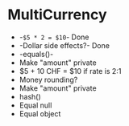 # MultiCurrency

* -`$5 * 2 = $10`- Done
* -Dollar side effects?- Done
* -equals()-
* Make "amount" private
* $5 + 10 CHF = $10 if rate is 2:1
* Money rounding?
* Make "amount" private
* hash()
* Equal null
* Equal object